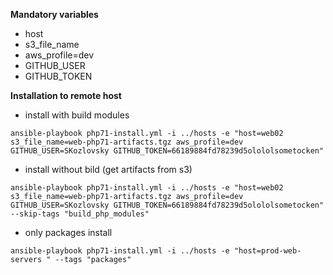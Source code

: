 
**Mandatory variables**

* host
* s3_file_name
* aws_profile=dev
* GITHUB_USER
* GITHUB_TOKEN

**Installation to remote host**

* install with build modules
```
ansible-playbook php71-install.yml -i ../hosts -e "host=web02 s3_file_name=web-php71-artifacts.tgz aws_profile=dev GITHUB_USER=SKozlovsky GITHUB_TOKEN=66189884fd78239d5olololsometocken"
```
* install without bild (get artifacts from s3)

```
ansible-playbook php71-install.yml -i ../hosts -e "host=web02 s3_file_name=web-php71-artifacts.tgz aws_profile=dev GITHUB_USER=SKozlovsky GITHUB_TOKEN=66189884fd78239d5olololsometocken" --skip-tags "build_php_modules"
```
* only packages install
```
ansible-playbook php71-install.yml -i ../hosts -e "host=prod-web-servers " --tags "packages"
```